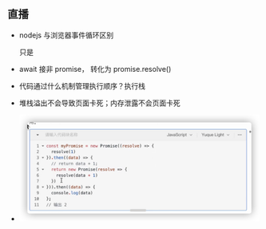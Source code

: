 ## 直播

- nodejs 与浏览器事件循环区别

  只是

- await 接非 promise， 转化为 promise.resolve()

- 代码通过什么机制管理执行顺序？执行栈

- 堆栈溢出不会导致页面卡死；内存泄露不会页面卡死

- ![image-20220820183523050](https://raw.githubusercontent.com/wojiaofengzhongzhuifeng/iamge-host-2/master/image-20220820183523050.png)